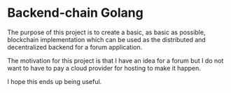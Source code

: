 # Backend-chain Golang
The purpose of this project is to create a basic, as basic as possible, blockchain implementation which can be used as the distributed and decentralized backend for a forum application.

The motivation for this project is that I have an idea for a forum but I do not want to have to pay a cloud provider for hosting to make it happen.

I hope this ends up being useful.